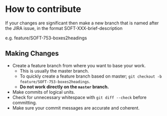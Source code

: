 # How to contribute

If your changes are significant then make a new branch that is named after the JIRA issue, in the format SOFT-XXX-brief-description

e.g. feature/SOFT-753-boxes2headings

## Making Changes

* Create a feature branch from where you want to base your work.
  * This is usually the master branch.
  * To quickly create a feature branch based on master; `git checkout -b
    feature/SOFT-753-boxes2headings`.
  * **Do not work directly on the `master` branch.**
* Make commits of logical units.
* Check for unnecessary whitespace with `git diff --check` before committing.
* Make sure your commit messages are accurate and coherent.
